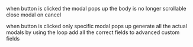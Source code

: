 when button is clicked the modal pops up
the body is no longer scrollable
close modal on cancel

when button is clicked only specific modal pops up
generate all the actual modals by using the loop
add all the correct fields to advanced custom fields
